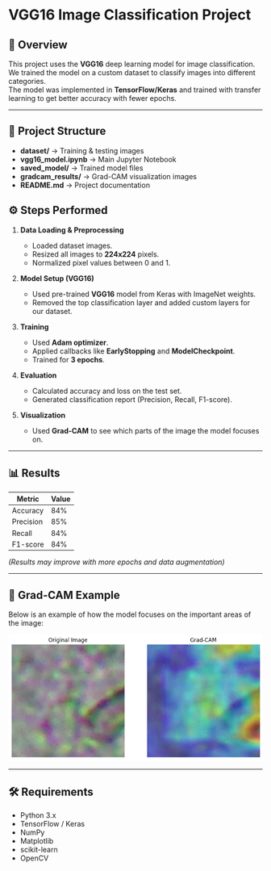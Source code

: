 # VGG16 Image Classification Project

## 📌 Overview
This project uses the **VGG16** deep learning model for image classification.  
We trained the model on a custom dataset to classify images into different categories.  
The model was implemented in **TensorFlow/Keras** and trained with transfer learning to get better accuracy with fewer epochs.

---
## 📂 Project Structure

- **dataset/** → Training & testing images  
- **vgg16_model.ipynb** → Main Jupyter Notebook  
- **saved_model/** → Trained model files  
- **gradcam_results/** → Grad-CAM visualization images  
- **README.md** → Project documentation  


## ⚙️ Steps Performed
1. **Data Loading & Preprocessing**  
   - Loaded dataset images.
   - Resized all images to **224x224** pixels.
   - Normalized pixel values between 0 and 1.

2. **Model Setup (VGG16)**  
   - Used pre-trained **VGG16** model from Keras with ImageNet weights.
   - Removed the top classification layer and added custom layers for our dataset.

3. **Training**  
   - Used **Adam optimizer**.
   - Applied callbacks like **EarlyStopping** and **ModelCheckpoint**.
   - Trained for **3 epochs**.

4. **Evaluation**  
   - Calculated accuracy and loss on the test set.
   - Generated classification report (Precision, Recall, F1-score).

5. **Visualization**  
   - Used **Grad-CAM** to see which parts of the image the model focuses on.

---

## 📊 Results
| Metric      | Value  |
|-------------|--------|
| Accuracy    | 84%    |
| Precision   | 85%    |
| Recall      | 84%    |
| F1-score    | 84%    |

*(Results may improve with more epochs and data augmentation)*

---

## 📸 Grad-CAM Example
Below is an example of how the model focuses on the important areas of the image:  

![Grad-CAM Example](image.png)

---

## 🛠️ Requirements
- Python 3.x
- TensorFlow / Keras
- NumPy
- Matplotlib
- scikit-learn
- OpenCV
